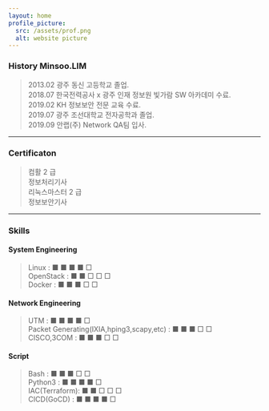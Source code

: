 ```yaml
---
layout: home
profile_picture:
  src: /assets/prof.png
  alt: website picture
---
```


### History Minsoo.LIM
> 2013.02 광주 동신 고등학교 졸업.<br>
> 2018.07 한국전력공사 x 광주 인재 정보원 빛가람 SW 아카데미 수료.<br>
> 2019.02 KH 정보보안 전문 교육 수료.<br>
> 2019.07 광주 조선대학교 전자공학과 졸업.<br>
> 2019.09 안랩(주) Network QA팀 입사. <br>

---

### Certificaton 
 > 컴활 2 급 <br>
 > 정보처리기사 <br>
 > 리눅스마스터 2 급 <br>
 > 정보보안기사 <br>

---

### Skills
#### System Engineering 
> Linux : ■ ■ ■ ■ □ <br />
> OpenStack : ■ ■ □ □ □ <br />
> Docker : ■ ■ ■ □ □ <br />

#### Network Engineering
> UTM : ■ ■ ■ ■ □ <br />
> Packet Generating(IXIA,hping3,scapy,etc) : ■ ■ ■ □ □ <br />
> CISCO,3COM : ■ ■ ■ □ □  

#### Script
> Bash : ■ ■ ■ □ □<br />
> Python3 : ■ ■ ■ ■ □<br /> 
> IAC(Terraform): ■ ■ □ □ □  <br />
> CICD(GoCD) : ■ ■ ■ ■ □
